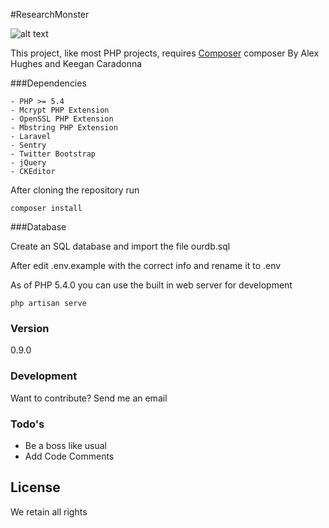 #ResearchMonster

![alt text](https://magnum.travis-ci.com/g0ddish/RM.svg?token=71LB4aGjdWr4qqUq2zPS&branch=master "Travis CI")

This project, like most PHP projects, requires [Composer](https://getcomposer.org)
composer 
By Alex Hughes and Keegan Caradonna

###Dependencies

    - PHP >= 5.4
    - Mcrypt PHP Extension
    - OpenSSL PHP Extension
    - Mbstring PHP Extension
    - Laravel
    - Sentry
    - Twitter Bootstrap
    - jQuery
    - CKEditor

After cloning the repository run

```
composer install
```

###Database

Create an SQL database and import the file ourdb.sql

After edit .env.example with the correct info and rename it to .env

As of PHP 5.4.0 you can use the built in web server for development

```
php artisan serve
```

### Version
0.9.0


### Development

Want to contribute? Send me an email


### Todo's

 - Be a boss like usual
 - Add Code Comments

License
----

We retain all rights

